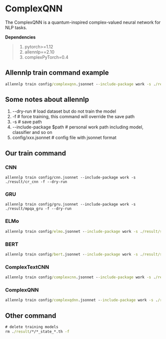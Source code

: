 # ComplexQNN

The ComplexQNN is a quantum-inspired complex-valued neural network for NLP tasks.

**Dependencies**

> 1. pytorch>=1.12
> 2. allennlp==2.10
> 3. complexPyTorch=0.4
>

## Allennlp train command example

```cmd
allennlp train config/complexqnn.jsonnet --include-package work -s ./result/mytrain2 -f --dry-run
```


## Some notes about allennlp
1. --dry-run  # load dataset but do not train the model
2. -f  # force training, this command will override the save path
3. -s  # save path
4. --include-package $path  # personal work path including model, classifier and so on
5. config/xxx.jsonnet  # config file with jsonnet format


## Our train command
### CNN
```
allennlp train config/cnn.jsonnet --include-package work -s ./result/cr_cnn -f --dry-run
```

### GRU
```
allennlp train config/gru.jsonnet --include-package work -s ./result/mpqa_gru -f --dry-run
```

### ELMo

```cmd
allennlp train config/elmo.jsonnet --include-package work -s ./result/sst2_emlo -f
```


### BERT
```cmd
allennlp train config/bert.jsonnet --include-package work -s ./result/subj_bert -f
```


### ComplexTextCNN
```cmd
allennlp train config/complexcnn.jsonnet --include-package work -s ./result/cr_complexcnn -f
```


### ComplexQNN
```cmd
allennlp train config/complexqdnn.jsonnet --include-package work -s ./result/subj_complexqnn -f
```



## Other command
```cmd
# delete training models
rm ./result/*/*_state_*.th -f
```